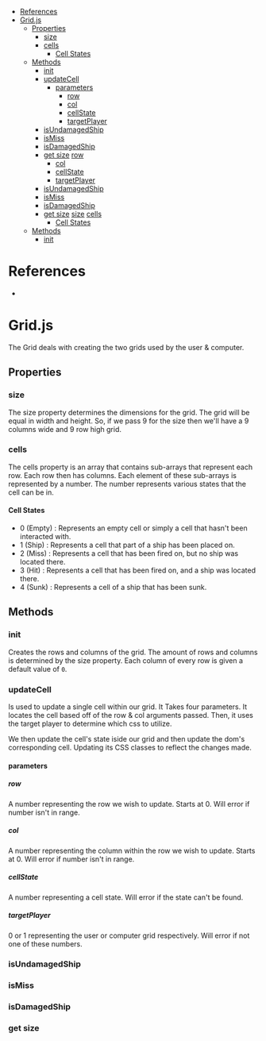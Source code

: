 - [References](#references)
- [Grid.js](#gridjs)
  - [Properties](#properties)
    - [size](#size)
    - [cells](#cells)
      - [Cell States](#cell-states)
  - [Methods](#methods)
    - [init](#init)
    - [updateCell](#updatecell)
      - [parameters](#parameters)
        - [row](#row)
        - [col](#col)
        - [cellState](#cellstate)
        - [targetPlayer](#targetplayer)
    - [isUndamagedShip](#isundamagedship)
    - [isMiss](#ismiss)
    - [isDamagedShip](#isdamagedship)
    - [get size](#get-size)
[row](#parameters)
        - [col](#col)
        - [cellState](#cellstate)
        - [targetPlayer](#targetplayer)
    - [isUndamagedShip](#isundamagedship)
    - [isMiss](#ismiss)
    - [isDamagedShip](#isdamagedship)
    - [get size](#get-size)
[size](#size)
[cells](#cells)
      - [Cell States](#cell-states)
  - [Methods](#methods)
    - [init](#init)

# References
-

# Grid.js

The Grid deals with creating the two grids used by the user & computer.

## Properties

### size
The size property determines the dimensions for the grid. The grid will be equal
in width and height. So, if we pass 9 for the size then we'll have a 9 columns wide
and 9 row high grid.

### cells
The cells property is an array that contains sub-arrays that represent each row.
Each row then has columns. Each element of these sub-arrays is represented by
a number. The number represents various states that the cell can be in.

#### Cell States
- 0 (Empty) : Represents an empty cell or simply a cell that hasn't been interacted with.
- 1 (Ship)  : Represents a cell that part of a ship has been placed on.
- 2 (Miss)  : Represents a cell that has been fired on, but no ship was located there.
- 3 (Hit)   : Represents a cell that has been fired on, and a ship was located there.
- 4 (Sunk)  : Represents a cell of a ship that has been sunk.

## Methods

### init
Creates the rows and columns of the grid. The amount of rows and columns is determined
by the size property. Each column of every row is given a default value of `0`.

### updateCell
Is used to update a single cell within our grid. It Takes four parameters.
It locates the cell based off of the row & col arguments passed. Then, it uses
the target player to determine which css to utilize. 

We then update the cell's state iside our grid and then update the dom's corresponding cell.
Updating its CSS classes to reflect the changes made.

#### parameters

##### row 
A number representing the row we wish to update. Starts at 0. Will error if number isn't in range.

##### col 
A number representing the column within the row we wish to update. Starts at 0.
Will error if number isn't in range.

##### cellState
A number representing a cell state. Will error if the state can't be found.

##### targetPlayer
0 or 1 representing the user or computer grid respectively. Will error if not one of these numbers.

### isUndamagedShip

### isMiss

### isDamagedShip

### get size






